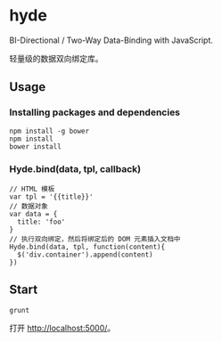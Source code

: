 hyde
====

BI-Directional / Two-Way Data-Binding with JavaScript.

轻量级的数据双向绑定库。

## Usage

### Installing packages and dependencies

    npm install -g bower
    npm install
    bower install

### Hyde.bind(data, tpl, callback)

    // HTML 模板
    var tpl = '{{title}}'
    // 数据对象
    var data = {
      title: 'foo'
    }
    // 执行双向绑定，然后将绑定后的 DOM 元素插入文档中
    Hyde.bind(data, tpl, function(content){
      $('div.container').append(content)
    })

## Start

    grunt 

打开 <http://localhost:5000/>。
